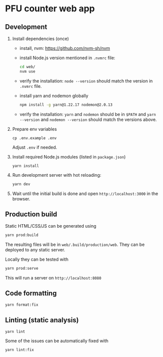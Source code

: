 # PFU counter web app

## Development

1. Install dependencies (once)

   - install, nvm: https://github.com/nvm-sh/nvm

   - install Node.js version mentioned in `.nvmrc` file:

      ```bash
      cd web/
      nvm use
      ```

   - verify the installation: `node --version` should match the version in `.nvmrc` file.

   - install yarn and nodemon globally

     ```bash
     npm install -g yarn@1.22.17 nodemon@2.0.13
     ```

   - verify the installation: `yarn` and `nodemon` should be in `$PATH` and `yarn --version` and `nodemon --version` should match the versions above.


2. Prepare env variables

    ```
    cp .env.example .env
    ```
    
    Adjust `.env` if needed.


3. Install required Node.js modules (listed in `package.json`)

    ```
    yarn install
    ```

4. Run development server with hot reloading:

    ```bash
    yarn dev
    ```

5. Wait until the initial build is done and open `http://localhost:3000` in the browser.


## Production build

Static HTML/CSS/JS can be generated using

```bash
yarn prod:build
```

The resulting files will be in `web/.build/production/web`. They can be deployed to any static server.

Locally they can be tested with

```bash
yarn prod:serve
```

This will run a server on `http://localhost:8080`


## Code formatting

```bash
yarn format:fix
```

## Linting (static analysis)

```bash
yarn lint
```

Some of the issues can be automatically fixed with

```bash
yarn lint:fix
```

